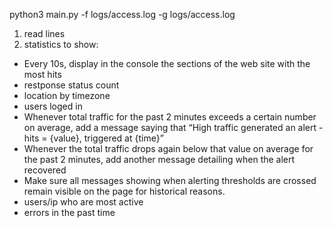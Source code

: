 python3 main.py -f logs/access.log -g logs/access.log

1. read lines
2. statistics to show:
- Every 10s, display in the console the sections of the web site with the most hits
- restponse status count
- location by timezone
- users loged in
- Whenever total traffic for the past 2 minutes exceeds a certain number on average, add a message saying that “High traffic generated an alert - hits = {value}, triggered at {time}”
- Whenever the total traffic drops again below that value on average for the past 2 minutes, add another message detailing when the alert recovered
- Make sure all messages showing when alerting thresholds are crossed remain visible on the page for historical reasons.
- users/ip who are most active
- errors in the past time
